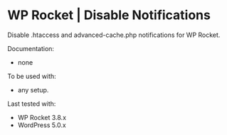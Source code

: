# WP Rocket | Disable Notifications

Disable .htaccess and advanced-cache.php notifications for WP Rocket.

Documentation:
* none

To be used with:
* any setup.

Last tested with:
* WP Rocket 3.8.x
* WordPress 5.0.x

